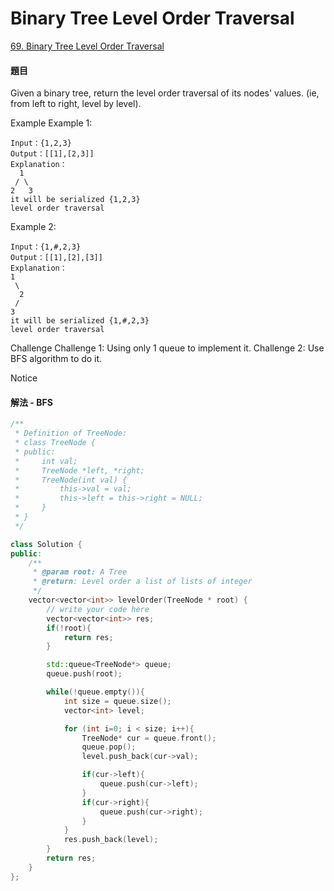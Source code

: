 # Binary Tree Level Order Traversal

[69. Binary Tree Level Order Traversal](https://www.lintcode.com/problem/binary-tree-level-order-traversal/?_from=ladder&&fromId=15)

#### 題目

Given a binary tree, return the level order traversal of its nodes' values. \(ie, from left to right, level by level\).

Example Example 1:

```text
Input：{1,2,3}
Output：[[1],[2,3]]
Explanation：
  1
 / \
2   3
it will be serialized {1,2,3}
level order traversal
```

Example 2:

```text
Input：{1,#,2,3}
Output：[[1],[2],[3]]
Explanation：
1
 \
  2
 /
3
it will be serialized {1,#,2,3}
level order traversal
```

Challenge Challenge 1: Using only 1 queue to implement it. Challenge 2: Use BFS algorithm to do it.

Notice

#### 解法 - BFS

```cpp
/**
 * Definition of TreeNode:
 * class TreeNode {
 * public:
 *     int val;
 *     TreeNode *left, *right;
 *     TreeNode(int val) {
 *         this->val = val;
 *         this->left = this->right = NULL;
 *     }
 * }
 */

class Solution {
public:
    /**
     * @param root: A Tree
     * @return: Level order a list of lists of integer
     */
    vector<vector<int>> levelOrder(TreeNode * root) {
        // write your code here
        vector<vector<int>> res;
        if(!root){
            return res;
        }

        std::queue<TreeNode*> queue;
        queue.push(root);

        while(!queue.empty()){
            int size = queue.size();
            vector<int> level;

            for (int i=0; i < size; i++){
                TreeNode* cur = queue.front();
                queue.pop();
                level.push_back(cur->val);

                if(cur->left){
                    queue.push(cur->left);
                }
                if(cur->right){
                    queue.push(cur->right);
                }
            }
            res.push_back(level);
        }
        return res;
    }
};
```

